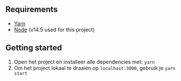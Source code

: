 ## Requirements
-   [Yarn](https://classic.yarnpkg.com/en/docs/install/)
-   [Node](https://nodejs.org/en/download/) (v14.5 used for this project)


## Getting started
1. Open het project en installeer alle dependencies met: `yarn`
2. Om het project lokaal te draaien op `localhost:3000`, gebruik je `yarn start`
